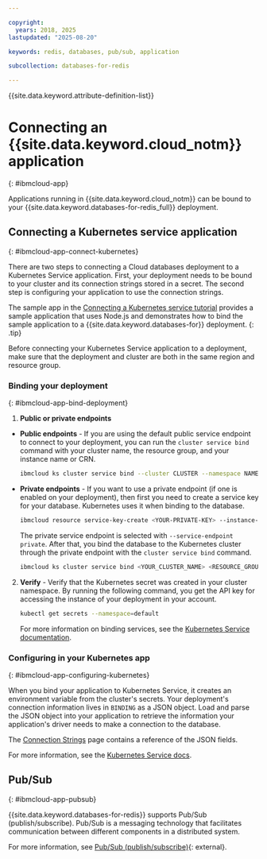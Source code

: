 ```yaml
---

copyright:
  years: 2018, 2025
lastupdated: "2025-08-20"

keywords: redis, databases, pub/sub, application

subcollection: databases-for-redis

---
```


{{site.data.keyword.attribute-definition-list}}

# Connecting an {{site.data.keyword.cloud_notm}} application
{: #ibmcloud-app}

Applications running in {{site.data.keyword.cloud_notm}} can be bound to your {{site.data.keyword.databases-for-redis_full}} deployment. 

## Connecting a Kubernetes service application
{: #ibmcloud-app-connect-kubernetes}

There are two steps to connecting a Cloud databases deployment to a Kubernetes Service application. First, your deployment needs to be bound to your cluster and its connection strings stored in a secret. The second step is configuring your application to use the connection strings.

The sample app in the [Connecting a Kubernetes service tutorial](/docs/cloud-databases?topic=cloud-databases-tutorial-k8s-app) provides a sample application that uses Node.js and demonstrates how to bind the sample application to a {{site.data.keyword.databases-for}} deployment.
{: .tip}

Before connecting your Kubernetes Service application to a deployment, make sure that the deployment and cluster are both in the same region and resource group.

### Binding your deployment
{: #ibmcloud-app-bind-deployment}

1. **Public or private endpoints**

  - **Public endpoints** - If you are using the default public service endpoint to connect to your deployment, you can run the `cluster service bind` command with your cluster name, the resource group, and your instance name or CRN.

    ```sh
    ibmcloud ks cluster service bind --cluster CLUSTER --namespace NAMESPACE --service SERVICE [-q] (--key KEY | --role ROLE)
    ```
    
  - **Private endpoints** - If you want to use a private endpoint (if one is enabled on your deployment), then first you need to create a service key for your database. Kubernetes uses it when binding to the database.

    ```sh
    ibmcloud resource service-key-create <YOUR-PRIVATE-KEY> --instance-name <INSTANCE_NAME_OR_CRN> --service-endpoint private  
    ```
    
    The private service endpoint is selected with `--service-endpoint private`. After that, you bind the database to the Kubernetes cluster through the private endpoint with the `cluster service bind` command.

    ```sh
    ibmcloud ks cluster service bind <YOUR_CLUSTER_NAME> <RESOURCE_GROUP> <INSTANCE_NAME_OR_CRN> --key <YOUR-PRIVATE-KEY>
    ```

2. **Verify** - Verify that the Kubernetes secret was created in your cluster namespace. By running the following command, you get the API key for accessing the instance of your deployment in your account.

    ```sh
    kubectl get secrets --namespace=default
    ```
    
    For more information on binding services, see the [Kubernetes Service documentation](/docs/containers?topic=containers-service-binding#bind-services).

### Configuring in your Kubernetes app 
{: #ibmcloud-app-configuring-kubernetes}

When you bind your application to Kubernetes Service, it creates an environment variable from the cluster's secrets. Your deployment's connection information lives in `BINDING` as a JSON object. Load and parse the JSON object into your application to retrieve the information your application's driver needs to make a connection to the database. 

The [Connection Strings](/docs/databases-for-redis?topic=databases-for-redis-connection-strings#connection-string-breakdown) page contains a reference of the JSON fields.

For more information, see the [Kubernetes Service docs](https://cloud.ibm.com/docs/containers?topic=containers-service-binding#reference_secret).

## Pub/Sub
{: #ibmcloud-app-pubsub}

{{site.data.keyword.databases-for-redis}} supports Pub/Sub (publish/subscribe). Pub/Sub is a messaging technology that facilitates communication between different components in a distributed system.

For more information, see [Pub/Sub (publish/subscribe)](https://redis.com/glossary/pub-sub/){: external}.
